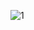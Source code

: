 
![1](https://user-images.githubusercontent.com/88678440/184540954-5749bfc5-ef87-48a5-8210-ef1613470e21.JPG)
